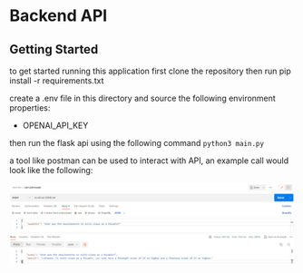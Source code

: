# Backend API
## Getting Started
to get started running this application first clone the repository
then run pip install -r requirements.txt

create a .env file in this directory and source the following environment properties:
- OPENAI_API_KEY

then run the flask api using the following command `python3 main.py`

a tool like postman can be used to interact with API, an example call would look like the following:

![image](/documentation/images/Screenshot_1.png)

